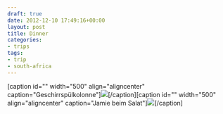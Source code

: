 ```yaml
---
draft: true
date: 2012-12-10 17:49:16+00:00
layout: post
title: Dinner
categories:
- trips
tags:
- trip
- south-africa
---
```


[caption id="" width="500" align="aligncenter" caption="Geschirrspülkolonne"][![](http://clemi.ag3r.at/wp-content/uploads/2012/12/wpid-Photo-10.12.2012-1817.jpg)](http://clemi.ag3r.at/wp-content/uploads/2012/12/wpid-Photo-10.12.2012-1817.jpg)[/caption][caption id="" width="500" align="aligncenter" caption="Jamie beim Salat"][![](http://clemi.ag3r.at/wp-content/uploads/2012/12/wpid-Photo-10.12.2012-1818.jpg)](http://clemi.ag3r.at/wp-content/uploads/2012/12/wpid-Photo-10.12.2012-1818.jpg)[/caption]
